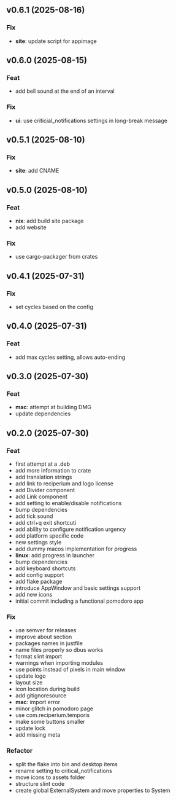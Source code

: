 ## v0.6.1 (2025-08-16)

### Fix

- **site**: update script for appimage

## v0.6.0 (2025-08-15)

### Feat

- add bell sound at the end of an interval

### Fix

- **ui**: use criticial_notifications settings in long-break message

## v0.5.1 (2025-08-10)

### Fix

- **site**: add CNAME

## v0.5.0 (2025-08-10)

### Feat

- **nix**: add build site package
- add website

### Fix

- use cargo-packager from crates

## v0.4.1 (2025-07-31)

### Fix

- set cycles based on the config

## v0.4.0 (2025-07-31)

### Feat

- add max cycles setting, allows auto-ending

## v0.3.0 (2025-07-30)

### Feat

- **mac**: attempt at building DMG
- update dependencies

## v0.2.0 (2025-07-30)

### Feat

- first attempt at a .deb
- add more information to crate
- add translation strings
- add link to reciperium and logo license
- add Divider component
- add Link component
- add setting to enable/disable notifications
- bump dependencies
- add tick sound
- add ctrl+q exit shortcuti
- add ability to configure notification urgency
- add platform specific code
- new settings style
- add dummy macos implementation for progress
- **linux**: add progress in launcher
- bump dependencies
- add keyboard shortcuts
- add config support
- add flake package
- introduce AppWindow and basic settings support
- add new icons
- initial commit including a functional pomodoro app

### Fix

- use semver for releases
- improve about section
- packages names in justfile
- name files properly so dbus works
- format slint import
- warnings when importing modules
- use points instead of pixels in main window
- update logo
- layout size
- icon location during build
- add gitignoresource
- **mac**: import error
- minor glitch in pomodoro page
- use com.reciperium.temporis
- make some buttons smaller
- update lock
- add missing meta

### Refactor

- split the flake into bin and desktop items
- rename setting to critical_notifications
- move icons to assets folder
- structure slint code
- create global ExternalSystem and move properties to System
